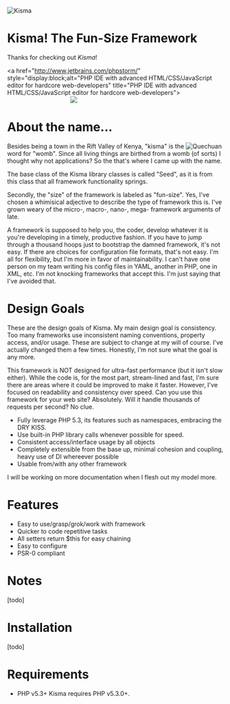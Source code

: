 ![Kisma](https://github.com/lucifurious/kisma/raw/master/assets/kisma-logo-64x64.png)

Kisma! The Fun-Size Framework
=============================
Thanks for checking out *Kisma*!

<a href="http://www.jetbrains.com/phpstorm/" style="display:block;alt="PHP IDE with advanced HTML/CSS/JavaScript editor for hardcore web-developers" title="PHP IDE with advanced HTML/CSS/JavaScript editor for hardcore web-developers">
<span style="margin: 3px 0 0 65px;padding: 0;float: left;font-size: 12px;cursor:pointer;  background-image:none;border:0;color: #fff; font-family: trebuchet ms,arial,sans-serif;font-weight: normal;text-align:left;">Developed with</span><br/>
![](http://www.jetbrains.com/phpstorm/documentation/phpstorm_banners/phpstorm1/phpstorm468x60_violet.gif)
</a>

About the name...
=================
Besides being a town in the Rift Valley of Kenya, "kisma" is the ![Quechuan](http://en.wikipedia.org/wiki/Quechua) word for "womb". Since all living things are birthed from a womb (of sorts) I thought why not applications? So the that's where I came up with the name.

The base class of the Kisma library classes is called "Seed", as it is from this class that all framework functionality springs.

Secondly, the "size" of the framework is labeled as "fun-size". Yes, I've chosen a whimisical adjective to describe the type of framework this is. I've grown weary of the micro-, macro-, nano-, mega- framework arguments of late.

A framework is supposed to help you, the coder, develop whatever it is you're developing in a timely, productive fashion. If you have to jump through a thousand hoops just to bootstrap the damned framework, it's not easy.  If there are choices for configuration file formats, that's not easy. I'm all for flexibility, but I'm more in favor of maintainability. I can't have one person on my team writing his config files in YAML, another in PHP, one in XML, etc. I'm not knocking frameworks that accept this. I'm just saying that I've avoided that.

Design Goals
============

These are the design goals of Kisma. My main design goal is consistency. Too many frameworks use inconsistent naming conventions, property access, and/or usage. These are subject to change at my will of course. I've actually changed them a few times. Honestly, I'm not sure what the goal is any more.

This framework is NOT designed for ultra-fast performance (but it isn't slow either). While the code is, for the most part, stream-lined and fast, I'm sure there are areas where it could be improved to make it faster. However, I've focused on readability and consistency over speed. Can you use this framework for your web site? Absolutely. Will it handle thousands of requests per second? No clue.

* Fully leverage PHP 5.3, its features such as namespaces, embracing the DRY KISS.
* Use built-in PHP library calls whenever possible for speed.
* Consistent access/interface usage by all objects
* Completely extensible from the base up, minimal cohesion and coupling, heavy use of DI whereever possible
* Usable from/with any other framework

I will be working on more documentation when I flesh out my model more.

Features
========

* Easy to use/grasp/grok/work with framework
* Quicker to code repetitive tasks
* All setters return $this for easy chaining
* Easy to configure
* PSR-0 compliant

Notes
=====
[todo]

Installation
============
[todo]

Requirements
============
* PHP v5.3+
 Kisma requires PHP v5.3.0+.
